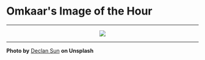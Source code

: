# Omkaar's Image of the Hour

---

<div align="center">

<a href="https://unsplash.com/photos/balloons-rest-atop-some-stairs-OcnP0rU7jAI">
  <img src="https://images.unsplash.com/photo-1751885276975-a7d2288723d3?crop=entropy&cs=tinysrgb&fit=max&fm=jpg&ixid=M3w3NjA2Nzh8MHwxfHJhbmRvbXx8fHx8fHx8fDE3NTI0NDA0MDB8&ixlib=rb-4.1.0&q=80&w=1080" style="max-width:100%; height:auto;">
</a>



</div>

---

**Photo by** [Declan Sun](https://unsplash.com/@declansun) **on Unsplash**
